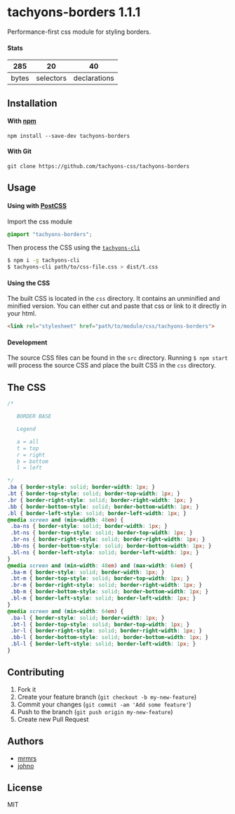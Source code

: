 # tachyons-borders 1.1.1

Performance-first css module for styling borders.

#### Stats

285 | 20 | 40
---|---|---
bytes | selectors | declarations

## Installation

#### With [npm](https://npmjs.com)

```
npm install --save-dev tachyons-borders
```

#### With Git

```
git clone https://github.com/tachyons-css/tachyons-borders
```

## Usage

#### Using with [PostCSS](https://github.com/postcss/postcss)

Import the css module

```css
@import "tachyons-borders";
```

Then process the CSS using the [`tachyons-cli`](https://github.com/tachyons-css/tachyons-cli)

```sh
$ npm i -g tachyons-cli
$ tachyons-cli path/to/css-file.css > dist/t.css
```

#### Using the CSS

The built CSS is located in the `css` directory. It contains an unminified and minified version.
You can either cut and paste that css or link to it directly in your html.

```html
<link rel="stylesheet" href="path/to/module/css/tachyons-borders">
```

#### Development

The source CSS files can be found in the `src` directory.
Running `$ npm start` will process the source CSS and place the built CSS in the `css` directory.

## The CSS

```css
/*

   BORDER BASE

   Legend

   a = all
   t = top
   r = right
   b = bottom
   l = left

*/
.ba { border-style: solid; border-width: 1px; }
.bt { border-top-style: solid; border-top-width: 1px; }
.br { border-right-style: solid; border-right-width: 1px; }
.bb { border-bottom-style: solid; border-bottom-width: 1px; }
.bl { border-left-style: solid; border-left-width: 1px; }
@media screen and (min-width: 48em) {
 .ba-ns { border-style: solid; border-width: 1px; }
 .bt-ns { border-top-style: solid; border-top-width: 1px; }
 .br-ns { border-right-style: solid; border-right-width: 1px; }
 .bb-ns { border-bottom-style: solid; border-bottom-width: 1px; }
 .bl-ns { border-left-style: solid; border-left-width: 1px; }
}
@media screen and (min-width: 48em) and (max-width: 64em) {
 .ba-m { border-style: solid; border-width: 1px; }
 .bt-m { border-top-style: solid; border-top-width: 1px; }
 .br-m { border-right-style: solid; border-right-width: 1px; }
 .bb-m { border-bottom-style: solid; border-bottom-width: 1px; }
 .bl-m { border-left-style: solid; border-left-width: 1px; }
}
@media screen and (min-width: 64em) {
 .ba-l { border-style: solid; border-width: 1px; }
 .bt-l { border-top-style: solid; border-top-width: 1px; }
 .br-l { border-right-style: solid; border-right-width: 1px; }
 .bb-l { border-bottom-style: solid; border-bottom-width: 1px; }
 .bl-l { border-left-style: solid; border-left-width: 1px; }
}
```

## Contributing

1. Fork it
2. Create your feature branch (`git checkout -b my-new-feature`)
3. Commit your changes (`git commit -am 'Add some feature'`)
4. Push to the branch (`git push origin my-new-feature`)
5. Create new Pull Request

## Authors

* [mrmrs](http://mrmrs.io)
* [johno](http://johnotander.com)

## License

MIT

